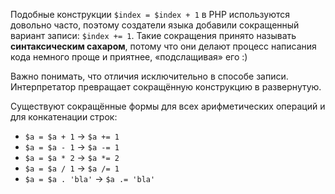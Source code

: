 
Подобные конструкции `$index = $index + 1` в PHP используются довольно часто, поэтому создатели языка добавили сокращенный вариант записи: `$index += 1`. Такие сокращения принято называть **синтаксическим сахаром**, потому что они делают процесс написания кода немного проще и приятнее, «подслащивая» его :)

Важно понимать, что отличия исключительно в способе записи. Интерпретатор превращает сокращённую конструкцию в развернутую.

Существуют сокращённые формы для всех арифметических операций и для конкатенации строк:

- `$a = $a + 1` → `$a += 1`
- `$a = $a - 1` → `$a -= 1`
- `$a = $a * 2` → `$a *= 2`
- `$a = $a / 1` → `$a /= 1`
- `$a = $a . 'bla'` → `$a .= 'bla'`
